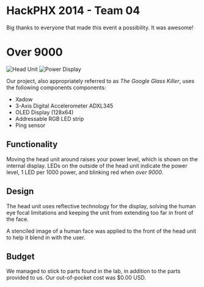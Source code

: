 # HackPHX 2014 - Team 04

Big thanks to everyone that made this event a possibility. It was awesome!

# Over 9000

![Head Unit](http://i.imgur.com/kUpPTDW.jpg)
![Power Display](http://i.imgur.com/6uM2GPN.jpg)

Our project, also appropriately referred to as *The Google Glass Killer*, uses the following components components:

- Xadow
- 3-Axis Digital Accelerometer ADXL345
- OLED Display (128x64)
- Addressable RGB LED strip
- Ping sensor

## Functionality

Moving the head unit around raises your power level, which is shown on the internal display. LEDs on the outside of the head unit indicate the power level, 1 LED per 1000 power, and blinking red when *over 9000*.

## Design

The head unit uses reflective technology for the display, solving the human eye focal limitations and keeping the unit from extending too far in front of the face.

A stenciled image of a human face was applied to the front of the head unit to help it blend in with the user.

## Budget

We managed to stick to parts found in the lab, in addition to the parts provided to us. Our out-of-pocket cost was $0.00 USD.